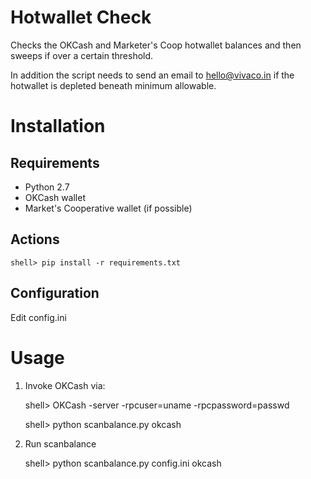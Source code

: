 # Hotwallet Check

Checks the OKCash and Marketer's Coop hotwallet balances and then
sweeps if over a certain threshold.

In addition the script needs to send an email to hello@vivaco.in if
the hotwallet is depleted beneath minimum allowable.

# Installation

## Requirements

* Python 2.7
* OKCash wallet
* Market's Cooperative wallet (if possible)

## Actions

    shell> pip install -r requirements.txt

## Configuration

Edit config.ini

# Usage

1. Invoke OKCash via:

    shell> OKCash -server -rpcuser=uname -rpcpassword=passwd

    shell> python scanbalance.py okcash

2. Run scanbalance

    shell> python scanbalance.py config.ini okcash

